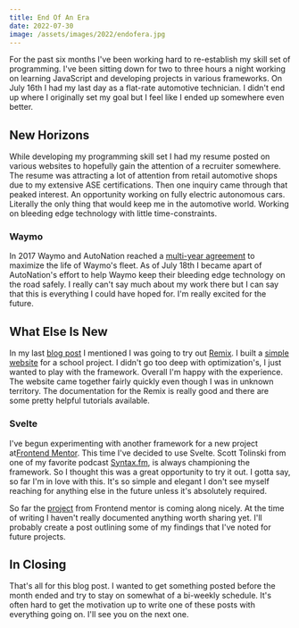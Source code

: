 ```yaml
---
title: End Of An Era
date: 2022-07-30
image: /assets/images/2022/endofera.jpg
---
```


For the past six months I've been working hard to re-establish my skill set of programming. I've been sitting down for two to three hours a night working on learning JavaScript and developing projects in various frameworks. On July 16th I had my last day as a flat-rate automotive technician. I didn't end up where I originally set my goal but I feel like I ended up somewhere even better.

## New Horizons

While developing my programming skill set I had my resume posted on various websites to hopefully gain the attention of a recruiter somewhere. The resume was attracting a lot of attention from retail automotive shops due to my extensive ASE certifications. Then one inquiry came through that peaked interest. An opportunity working on fully electric autonomous cars. Literally the only thing that would keep me in the automotive world. Working on bleeding edge technology with little time-constraints.

### Waymo

In 2017 Waymo and AutoNation reached a [multi-year agreement](https://www.prnewswire.com/news-releases/autonation-signs-multi-year-service-agreement-with-waymo-300547981.html) to maximize the life of Waymo's fleet. As of July 18th I became apart of AutoNation's effort to help Waymo keep their bleeding edge technology on the road safely. I really can't say much about my work there but I can say that this is everything I could have hoped for. I'm really excited for the future.

## What Else Is New

In my last [blog post](https://www.joeirvine.com/posts/2022/pop-os/) I mentioned I was going to try out [Remix](https://remix.run/). I built a [simple website](https://cosmic-fenglisu-c14d6c.netlify.app/) for a school project. I didn't go too deep with optimization's, I just wanted to play with the framework. Overall I'm happy with the experience. The website came together fairly quickly even though I was in unknown territory. The documentation for the Remix is really good and there are some pretty helpful tutorials available.

### Svelte

I've begun experimenting with another framework for a new project at[Frontend Mentor](https://www.frontendmentor.io/challenges/planets-fact-site-gazqN8w_f). This time I've decided to use Svelte. Scott Tolinski from one of my favorite podcast [Syntax.fm](https://syntax.fm/), is always championing the framework. So I thought this was a great opportunity to try it out. I gotta say, so far I'm in love with this. It's so simple and elegant I don't see myself reaching for anything else in the future unless it's absolutely required.

So far the [project](https://creative-gelato-398182.netlify.app/) from Frontend mentor is coming along nicely. At the time of writing I haven't really documented anything worth sharing yet. I'll probably create a post outlining some of my findings that I've noted for future projects.

## In Closing

That's all for this blog post. I wanted to get something posted before the month ended and try to stay on somewhat of a bi-weekly schedule. It's often hard to get the motivation up to write one of these posts with everything going on. I'll see you on the next one.
